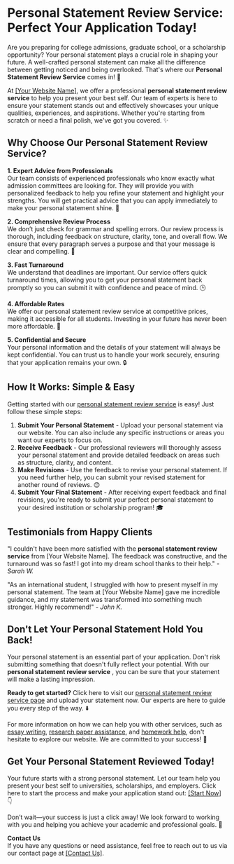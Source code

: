 # Personal Statement Review Service: Perfect Your Application Today!

Are you preparing for college admissions, graduate school, or a scholarship opportunity? Your personal statement plays a crucial role in shaping your future. A well-crafted personal statement can make all the difference between getting noticed and being overlooked. That's where our **Personal Statement Review Service** comes in! 🚀

At [[Your Website Name]](https://tinyurl.com/topessay?keyword=personal+statement+review+service), we offer a professional **personal statement review service** to help you present your best self. Our team of experts is here to ensure your statement stands out and effectively showcases your unique qualities, experiences, and aspirations. Whether you're starting from scratch or need a final polish, we've got you covered. ✨

## Why Choose Our Personal Statement Review Service?

**1. Expert Advice from Professionals**  
Our team consists of experienced professionals who know exactly what admission committees are looking for. They will provide you with personalized feedback to help you refine your statement and highlight your strengths. You will get practical advice that you can apply immediately to make your personal statement shine. 🌟

**2. Comprehensive Review Process**  
We don’t just check for grammar and spelling errors. Our review process is thorough, including feedback on structure, clarity, tone, and overall flow. We ensure that every paragraph serves a purpose and that your message is clear and compelling. 📝

**3. Fast Turnaround**  
We understand that deadlines are important. Our service offers quick turnaround times, allowing you to get your personal statement back promptly so you can submit it with confidence and peace of mind. 🕒

**4. Affordable Rates**  
We offer our personal statement review service at competitive prices, making it accessible for all students. Investing in your future has never been more affordable. 💸

**5. Confidential and Secure**  
Your personal information and the details of your statement will always be kept confidential. You can trust us to handle your work securely, ensuring that your application remains your own. 🔒

## How It Works: Simple & Easy

Getting started with our [personal statement review service](https://tinyurl.com/topessay?keyword=personal+statement+review+service) is easy! Just follow these simple steps:

1. **Submit Your Personal Statement** - Upload your personal statement via our website. You can also include any specific instructions or areas you want our experts to focus on.
2. **Receive Feedback** - Our professional reviewers will thoroughly assess your personal statement and provide detailed feedback on areas such as structure, clarity, and content.
3. **Make Revisions** - Use the feedback to revise your personal statement. If you need further help, you can submit your revised statement for another round of reviews. 😊
4. **Submit Your Final Statement** - After receiving expert feedback and final revisions, you're ready to submit your perfect personal statement to your desired institution or scholarship program! 🎓

## Testimonials from Happy Clients

"I couldn't have been more satisfied with the **personal statement review service** from [Your Website Name]. The feedback was constructive, and the turnaround was so fast! I got into my dream school thanks to their help." - _Sarah W._

"As an international student, I struggled with how to present myself in my personal statement. The team at [Your Website Name] gave me incredible guidance, and my statement was transformed into something much stronger. Highly recommend!" - _John K._

## Don't Let Your Personal Statement Hold You Back!

Your personal statement is an essential part of your application. Don't risk submitting something that doesn't fully reflect your potential. With our **personal statement review service** , you can be sure that your statement will make a lasting impression.

**Ready to get started?** Click here to visit our [personal statement review service page](https://tinyurl.com/topessay?keyword=personal+statement+review+service) and upload your statement now. Our experts are here to guide you every step of the way. ⬇️

For more information on how we can help you with other services, such as [essay writing](https://tinyurl.com/topessay?keyword=personal+statement+review+service), [research paper assistance](https://tinyurl.com/topessay?keyword=personal+statement+review+service), and [homework help](https://tinyurl.com/topessay?keyword=personal+statement+review+service), don't hesitate to explore our website. We are committed to your success! 🎯

## Get Your Personal Statement Reviewed Today!

Your future starts with a strong personal statement. Let our team help you present your best self to universities, scholarships, and employers. Click here to start the process and make your application stand out: [[Start Now]](https://tinyurl.com/topessay?keyword=personal+statement+review+service) 👇

Don’t wait—your success is just a click away! We look forward to working with you and helping you achieve your academic and professional goals. 🚀

**Contact Us**  
If you have any questions or need assistance, feel free to reach out to us via our contact page at [[Contact Us]](https://tinyurl.com/topessay?keyword=personal+statement+review+service).
